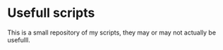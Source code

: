 # Usefull scripts
This is a small repository of my scripts, they may or may not actually be usefulll. 
